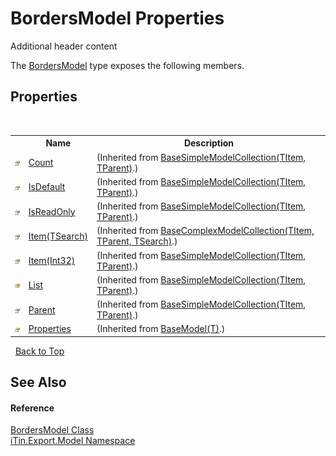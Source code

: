 # BordersModel Properties
Additional header content 

The <a href="bc2c9bf4-e095-1e0c-6542-f1f0f28121a2">BordersModel</a> type exposes the following members.


## Properties
&nbsp;<table><tr><th></th><th>Name</th><th>Description</th></tr><tr><td>![Public property](media/pubproperty.gif "Public property")</td><td><a href="7a6f572e-f4ae-0452-0539-e3bcbe7a9cfe">Count</a></td><td> (Inherited from <a href="b4adb97a-faa8-dcba-4b06-9f20cda532a6">BaseSimpleModelCollection(TItem, TParent)</a>.)</td></tr><tr><td>![Public property](media/pubproperty.gif "Public property")</td><td><a href="686d1ff7-8d7f-5376-0b19-65a98f12bfe2">IsDefault</a></td><td> (Inherited from <a href="b4adb97a-faa8-dcba-4b06-9f20cda532a6">BaseSimpleModelCollection(TItem, TParent)</a>.)</td></tr><tr><td>![Public property](media/pubproperty.gif "Public property")</td><td><a href="70fc32c9-da58-7a92-a923-5d478d38a9de">IsReadOnly</a></td><td> (Inherited from <a href="b4adb97a-faa8-dcba-4b06-9f20cda532a6">BaseSimpleModelCollection(TItem, TParent)</a>.)</td></tr><tr><td>![Public property](media/pubproperty.gif "Public property")</td><td><a href="6ca01c41-d983-5a0d-75f5-2ded5cd86224">Item(TSearch)</a></td><td> (Inherited from <a href="1602f533-6779-8fab-d93a-b17fbbec4147">BaseComplexModelCollection(TItem, TParent, TSearch)</a>.)</td></tr><tr><td>![Public property](media/pubproperty.gif "Public property")</td><td><a href="b3e389af-21e0-0e26-8fd6-d59b8a31f18b">Item(Int32)</a></td><td> (Inherited from <a href="b4adb97a-faa8-dcba-4b06-9f20cda532a6">BaseSimpleModelCollection(TItem, TParent)</a>.)</td></tr><tr><td>![Protected property](media/protproperty.gif "Protected property")</td><td><a href="c0ae863e-1d6b-9c90-d114-23cca2eda582">List</a></td><td> (Inherited from <a href="b4adb97a-faa8-dcba-4b06-9f20cda532a6">BaseSimpleModelCollection(TItem, TParent)</a>.)</td></tr><tr><td>![Public property](media/pubproperty.gif "Public property")</td><td><a href="4a51807c-8d1d-d6df-124e-1bd5301b1a59">Parent</a></td><td> (Inherited from <a href="b4adb97a-faa8-dcba-4b06-9f20cda532a6">BaseSimpleModelCollection(TItem, TParent)</a>.)</td></tr><tr><td>![Public property](media/pubproperty.gif "Public property")</td><td><a href="7e88785e-5670-4515-defa-d3f60ae16111">Properties</a></td><td> (Inherited from <a href="6632f561-4175-f1f2-939c-ac8b10159529">BaseModel(T)</a>.)</td></tr></table>&nbsp;
<a href="#bordersmodel-properties">Back to Top</a>

## See Also


#### Reference
<a href="bc2c9bf4-e095-1e0c-6542-f1f0f28121a2">BordersModel Class</a><br /><a href="ef57ffcc-e95e-b212-5a46-9aa6f5a3511f">iTin.Export.Model Namespace</a><br />
